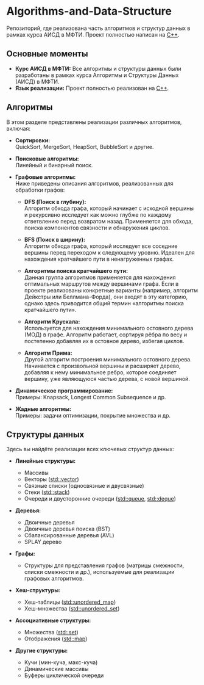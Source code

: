 # Algorithms-and-Data-Structure

Репозиторий, где реализована часть  алгоритмов и структур данных в рамках курса АИСД в МФТИ. Проект полностью написан на [C++](https://isocpp.org/).

## Основные моменты

- **Курс АИСД в МФТИ:** Все алгоритмы и структуры данных были разработаны в рамках курса Алгоритмы и Структуры Данных (АИСД) в МФТИ.
- **Язык реализации:** Проект полностью реализован на [C++](https://isocpp.org/).

## Алгоритмы

В этом разделе представлены реализации различных алгоритмов, включая:

- **Сортировки:**  
  QuickSort, MergeSort, HeapSort, BubbleSort и другие.

- **Поисковые алгоритмы:**  
  Линейный и бинарный поиск.

- **Графовые алгоритмы:**  
  Ниже приведены описания алгоритмов, реализованных для обработки графов:
  
  - **DFS (Поиск в глубину):**  
    Алгоритм обхода графа, который начинает с исходной вершины и рекурсивно исследует как можно глубже по каждому ответвлению перед возвратом назад. Применяется для обхода, поиска компонентов связности и обнаружения циклов.
  
  - **BFS (Поиск в ширину):**  
    Алгоритм обхода графа, который исследует все соседние вершины перед переходом к следующему уровню. Идеален для нахождения кратчайшего пути в ненагруженных графах.
  
  - **Алгоритмы поиска кратчайшего пути:**  
    Данная группа алгоритмов применяется для нахождения оптимальных маршрутов между вершинами графа. Если в проекте реализованы конкретные варианты (например, алгоритм Дейкстры или Беллмана-Форда), они входят в эту категорию, однако здесь приводится общий термин «алгоритмы поиска кратчайшего пути».
  
  - **Алгоритм Крускала:**  
    Используется для нахождения минимального остовного дерева (МОД) в графе. Алгоритм работает, сортируя рёбра по весу и постепенно добавляя их в остовное дерево, избегая циклов.
  
  - **Алгоритм Прима:**  
    Другой алгоритм построения минимального остовного дерева. Начинается с произвольной вершины и расширяет дерево, добавляя к нему минимальное ребро, которое соединяет вершину, уже являющуюся частью дерева, с новой вершиной.
  
- **Динамическое программирование:**  
  Примеры: Knapsack, Longest Common Subsequence и др.

- **Жадные алгоритмы:**  
  Примеры: задачи оптимизации, покрытие множества и др.

## Структуры данных

Здесь вы найдёте реализации всех ключевых структур данных:

- **Линейные структуры:**
  - Массивы
  - Векторы ([std::vector](https://en.cppreference.com/w/cpp/container/vector))
  - Связные списки (односвязные и двусвязные)
  - Стеки ([std::stack](https://en.cppreference.com/w/cpp/container/stack))
  - Очереди и двусторонние очереди ([std::queue](https://en.cppreference.com/w/cpp/container/queue), [std::deque](https://en.cppreference.com/w/cpp/container/deque))

- **Деревья:**
  - Двоичные деревья
  - Двоичные деревья поиска (BST)
  - Сбалансированные деревья (AVL)
  - SPLAY дерево

- **Графы:**
  - Структуры для представления графов (матрицы смежности, списки смежности и др.), используемые для реализации графовых алгоритмов.

- **Хеш-структуры:**
  - Хеш-таблицы ([std::unordered_map](https://en.cppreference.com/w/cpp/container/unordered_map))
  - Хеш-множества ([std::unordered_set](https://en.cppreference.com/w/cpp/container/unordered_set))

- **Ассоциативные структуры:**
  - Множества ([std::set](https://en.cppreference.com/w/cpp/container/set))
  - Отображения ([std::map](https://en.cppreference.com/w/cpp/container/map))

- **Другие структуры:**
  - Кучи (мин-куча, макс-куча)
  - Динамические массивы
  - Буферы циклической очереди
